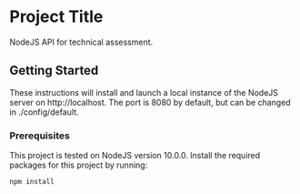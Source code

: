 # Project Title

NodeJS API for technical assessment.

## Getting Started

These instructions will install and launch a local instance of the NodeJS server on http://localhost. The port is 8080 by default, but can be changed in ./config/default.

### Prerequisites

This project is tested on NodeJS version 10.0.0. Install the required packages for this project by running:

```
npm install
```